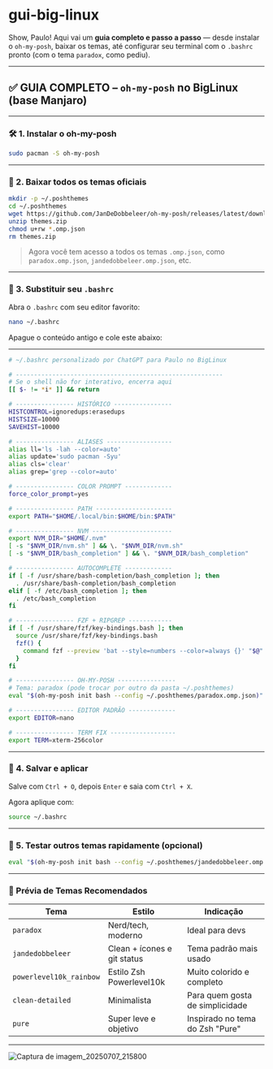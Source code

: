 # gui-big-linux


Show, Paulo! Aqui vai um **guia completo e passo a passo** — desde instalar o `oh-my-posh`, baixar os temas, até configurar seu terminal com o `.bashrc` pronto (com o tema `paradox`, como pediu).

---

## ✅ GUIA COMPLETO – `oh-my-posh` no BigLinux (base Manjaro)

---

### 🛠️ 1. **Instalar o oh-my-posh**

```bash
sudo pacman -S oh-my-posh
```

---

### 🎨 2. **Baixar todos os temas oficiais**

```bash
mkdir -p ~/.poshthemes
cd ~/.poshthemes
wget https://github.com/JanDeDobbeleer/oh-my-posh/releases/latest/download/themes.zip
unzip themes.zip
chmod u+rw *.omp.json
rm themes.zip
```

> Agora você tem acesso a todos os temas `.omp.json`, como `paradox.omp.json`, `jandedobbeleer.omp.json`, etc.

---

### 🧾 3. **Substituir seu `.bashrc`**

Abra o `.bashrc` com seu editor favorito:

```bash
nano ~/.bashrc
```

Apague o conteúdo antigo e cole este abaixo:

---

```bash
# ~/.bashrc personalizado por ChatGPT para Paulo no BigLinux

# ---------------------------------------------------------
# Se o shell não for interativo, encerra aqui
[[ $- != *i* ]] && return

# ---------------- HISTÓRICO ----------------
HISTCONTROL=ignoredups:erasedups
HISTSIZE=10000
SAVEHIST=10000

# ---------------- ALIASES ------------------
alias ll='ls -lah --color=auto'
alias update='sudo pacman -Syu'
alias cls='clear'
alias grep='grep --color=auto'

# ---------------- COLOR PROMPT -------------
force_color_prompt=yes

# ---------------- PATH ---------------------
export PATH="$HOME/.local/bin:$HOME/bin:$PATH"

# ---------------- NVM ----------------------
export NVM_DIR="$HOME/.nvm"
[ -s "$NVM_DIR/nvm.sh" ] && \. "$NVM_DIR/nvm.sh"
[ -s "$NVM_DIR/bash_completion" ] && \. "$NVM_DIR/bash_completion"

# ---------------- AUTOCOMPLETE -------------
if [ -f /usr/share/bash-completion/bash_completion ]; then
  . /usr/share/bash-completion/bash_completion
elif [ -f /etc/bash_completion ]; then
  . /etc/bash_completion
fi

# ---------------- FZF + RIPGREP ------------
if [ -f /usr/share/fzf/key-bindings.bash ]; then
  source /usr/share/fzf/key-bindings.bash
  fzf() {
    command fzf --preview 'bat --style=numbers --color=always {}' "$@"
  }
fi

# ---------------- OH-MY-POSH ----------------
# Tema: paradox (pode trocar por outro da pasta ~/.poshthemes)
eval "$(oh-my-posh init bash --config ~/.poshthemes/paradox.omp.json)"

# ---------------- EDITOR PADRÃO -------------
export EDITOR=nano

# ---------------- TERM FIX ------------------
export TERM=xterm-256color
```

---

### 💾 4. **Salvar e aplicar**

Salve com `Ctrl + O`, depois `Enter` e saia com `Ctrl + X`.

Agora aplique com:

```bash
source ~/.bashrc
```

---

### 👀 5. **Testar outros temas rapidamente (opcional)**

```bash
eval "$(oh-my-posh init bash --config ~/.poshthemes/jandedobbeleer.omp.json)"
```

---

### 🧪 Prévia de Temas Recomendados

| Tema                    | Estilo                      | Indicação                       |
| ----------------------- | --------------------------- | ------------------------------- |
| `paradox`               | Nerd/tech, moderno          | Ideal para devs                 |
| `jandedobbeleer`        | Clean + ícones e git status | Tema padrão mais usado          |
| `powerlevel10k_rainbow` | Estilo Zsh Powerlevel10k    | Muito colorido e completo       |
| `clean-detailed`        | Minimalista                 | Para quem gosta de simplicidade |
| `pure`                  | Super leve e objetivo       | Inspirado no tema do Zsh "Pure" |

---

![Captura de imagem_20250707_215800](https://github.com/user-attachments/assets/3f16d00b-ff0c-4ecc-bdac-e74d4b74fcaa)

